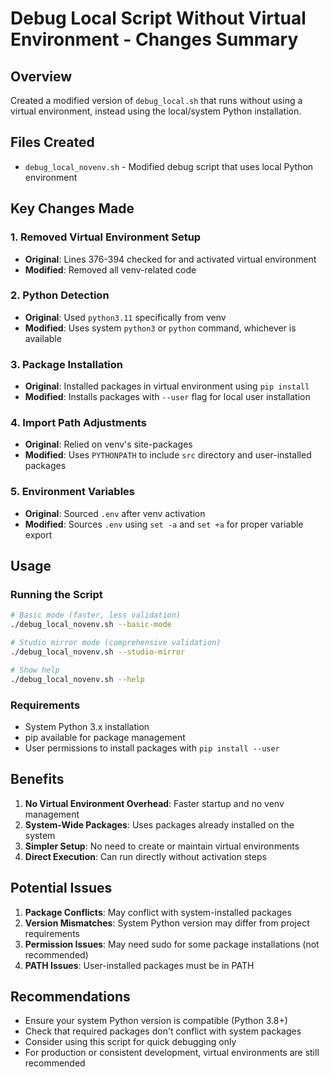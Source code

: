 # Debug Local Script Without Virtual Environment - Changes Summary

## Overview
Created a modified version of `debug_local.sh` that runs without using a virtual environment, instead using the local/system Python installation.

## Files Created
- `debug_local_novenv.sh` - Modified debug script that uses local Python environment

## Key Changes Made

### 1. Removed Virtual Environment Setup
- **Original**: Lines 376-394 checked for and activated virtual environment
- **Modified**: Removed all venv-related code

### 2. Python Detection
- **Original**: Used `python3.11` specifically from venv
- **Modified**: Uses system `python3` or `python` command, whichever is available

### 3. Package Installation
- **Original**: Installed packages in virtual environment using `pip install`
- **Modified**: Installs packages with `--user` flag for local user installation

### 4. Import Path Adjustments
- **Original**: Relied on venv's site-packages
- **Modified**: Uses `PYTHONPATH` to include `src` directory and user-installed packages

### 5. Environment Variables
- **Original**: Sourced `.env` after venv activation
- **Modified**: Sources `.env` using `set -a` and `set +a` for proper variable export

## Usage

### Running the Script
```bash
# Basic mode (faster, less validation)
./debug_local_novenv.sh --basic-mode

# Studio mirror mode (comprehensive validation)
./debug_local_novenv.sh --studio-mirror

# Show help
./debug_local_novenv.sh --help
```

### Requirements
- System Python 3.x installation
- pip available for package management
- User permissions to install packages with `pip install --user`

## Benefits
1. **No Virtual Environment Overhead**: Faster startup and no venv management
2. **System-Wide Packages**: Uses packages already installed on the system
3. **Simpler Setup**: No need to create or maintain virtual environments
4. **Direct Execution**: Can run directly without activation steps

## Potential Issues
1. **Package Conflicts**: May conflict with system-installed packages
2. **Version Mismatches**: System Python version may differ from project requirements
3. **Permission Issues**: May need sudo for some package installations (not recommended)
4. **PATH Issues**: User-installed packages must be in PATH

## Recommendations
- Ensure your system Python version is compatible (Python 3.8+)
- Check that required packages don't conflict with system packages
- Consider using this script for quick debugging only
- For production or consistent development, virtual environments are still recommended